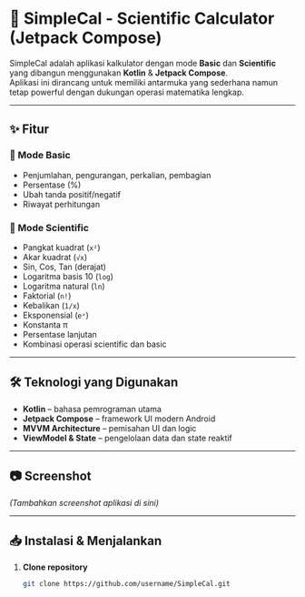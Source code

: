 # 📱 SimpleCal - Scientific Calculator (Jetpack Compose)

SimpleCal adalah aplikasi kalkulator dengan mode **Basic** dan **Scientific** yang dibangun menggunakan **Kotlin** & **Jetpack Compose**.  
Aplikasi ini dirancang untuk memiliki antarmuka yang sederhana namun tetap powerful dengan dukungan operasi matematika lengkap.

---

## ✨ Fitur

### 🔢 Mode Basic
- Penjumlahan, pengurangan, perkalian, pembagian
- Persentase (%)
- Ubah tanda positif/negatif
- Riwayat perhitungan

### 🧮 Mode Scientific
- Pangkat kuadrat (`x²`)
- Akar kuadrat (`√x`)
- Sin, Cos, Tan (derajat)
- Logaritma basis 10 (`log`)
- Logaritma natural (`ln`)
- Faktorial (`n!`)
- Kebalikan (`1/x`)
- Eksponensial (`eˣ`)
- Konstanta π
- Persentase lanjutan
- Kombinasi operasi scientific dan basic

---

## 🛠️ Teknologi yang Digunakan
- **Kotlin** – bahasa pemrograman utama
- **Jetpack Compose** – framework UI modern Android
- **MVVM Architecture** – pemisahan UI dan logic
- **ViewModel & State** – pengelolaan data dan state reaktif

---

## 📷 Screenshot
*(Tambahkan screenshot aplikasi di sini)*

---

## 📥 Instalasi & Menjalankan
1. **Clone repository**
   ```bash
   git clone https://github.com/username/SimpleCal.git
